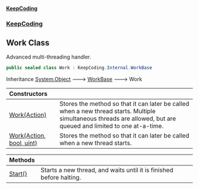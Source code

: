 #### [KeepCoding](index.md 'index')
### [KeepCoding](KeepCoding.md 'KeepCoding')
## Work Class
Advanced multi-threading handler.  
```csharp
public sealed class Work : KeepCoding.Internal.WorkBase
```

Inheritance [System.Object](https://docs.microsoft.com/en-us/dotnet/api/System.Object 'System.Object') &#129106; [WorkBase](WorkBase.md 'KeepCoding.Internal.WorkBase') &#129106; Work  

| Constructors | |
| :--- | :--- |
| [Work(Action)](Work..ctor.3Ex8PcsQ4pGvalkF8Yab6Q.md 'KeepCoding.Work.Work(System.Action)') | Stores the method so that it can later be called when a new thread starts. Multiple simultaneous threads are allowed, but are queued and limited to one at-a-time.<br/> |
| [Work(Action, bool, uint)](Work..ctor.tnhidf+Y8CDeKLDkdBlyKg.md 'KeepCoding.Work.Work(System.Action, bool, uint)') | Stores the method so that it can later be called when a new thread starts.<br/> |

| Methods | |
| :--- | :--- |
| [Start()](Work.Start().md 'KeepCoding.Work.Start()') | Starts a new thread, and waits until it is finished before halting.<br/> |
